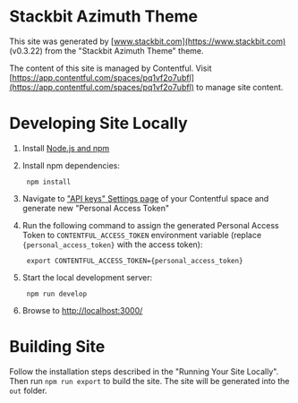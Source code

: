 # Stackbit Azimuth Theme

This site was generated by [www.stackbit.com](https://www.stackbit.com) (v0.3.22)
from the "Stackbit Azimuth Theme" theme.

The content of this site is managed by Contentful. Visit [https://app.contentful.com/spaces/pq1vf2o7ubfl](https://app.contentful.com/spaces/pq1vf2o7ubfl) to manage site content.

# Developing Site Locally

1. Install [Node.js and npm](https://nodejs.org/en/)

1. Install npm dependencies:

        npm install

1. Navigate to ["API keys" Settings page](https://app.contentful.com/spaces/pq1vf2o7ubfl/api/cma_tokens) of your Contentful space and generate new "Personal Access Token"

1. Run the following command to assign the generated Personal Access Token to `CONTENTFUL_ACCESS_TOKEN` environment variable (replace `{personal_access_token}` with the access token):

        export CONTENTFUL_ACCESS_TOKEN={personal_access_token}

1. Start the local development server:

        npm run develop

1. Browse to [http://localhost:3000/](http://localhost:3000/)

# Building Site

Follow the installation steps described in the "Running Your Site Locally".
Then run `npm run export` to build the site. The site will be generated into
the `out` folder.
